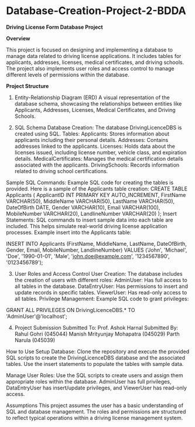 # Database-Creation-Project-2-BDDA
**Driving License Form Database Project**

**Overview**

This project is focused on designing and implementing a database to manage data related to driving license applications. It includes tables for applicants, addresses, licenses, medical certificates, and driving schools. The project also implements user roles and access control to manage different levels of permissions within the database.

**Project Structure**

1. Entity-Relationship Diagram (ERD) A visual representation of the database schema, showcasing the relationships between entities like Applicants, Addresses, Licenses, Medical Certificates, and Driving Schools.

2. SQL Schema Database Creation: The database DrivingLicenceDBS is created using SQL. Tables: Applicants: Stores information about applicants including their personal details. Addresses: Contains addresses linked to the applicants. Licenses: Holds data about the licenses issued, including license number, vehicle class, and expiration details. MedicalCertificates: Manages the medical certification details associated with the applicants. DrivingSchools: Records information related to driving school certifications.

Sample SQL Commands: Example SQL code for creating the tables is provided. Here is a sample of the Applicants table creation: CREATE TABLE Applicants ( ApplicantID INT PRIMARY KEY AUTO_INCREMENT, FirstName VARCHAR(50), MiddleName VARCHAR(50), LastName VARCHAR(50), DateOfBirth DATE, Gender VARCHAR(10), Email VARCHAR(100), MobileNumber VARCHAR(20), LandlineNumber VARCHAR(20) ); Insert Statements: SQL commands to insert sample data into each table are included. This helps simulate real-world driving license application processes. Example insert into the Applicants table:

INSERT INTO Applicants (FirstName, MiddleName, LastName, DateOfBirth, Gender, Email, MobileNumber, LandlineNumber) VALUES ('John', 'Michael', 'Doe', '1990-01-01', 'Male', 'john.doe@example.com', '1234567890', '0123456789');

3. User Roles and Access Control User Creation: The database includes the creation of users with different roles: AdminUser: Has full access to all tables in the database. DataEntryUser: Has permissions to insert and update records in specific tables. ViewerUser: Has read-only access to all tables. Privilege Management: Example SQL code to grant privileges:

GRANT ALL PRIVILEGES ON DrivingLicenceDBS.* TO 'AdminUser'@'localhost';

4. Project Submission Submitted To: Prof. Ashok Harnal Submitted By: Rahul Gohri (045044) Manish Mrityunjay Mohapatra (045029) Parth Narula (045039)

How to Use Setup Database: Clone the repository and execute the provided SQL scripts to create the DrivingLicenceDBS database and the associated tables. Use the insert statements to populate the tables with sample data.

Manage User Roles: Use the SQL scripts to create users and assign them appropriate roles within the database. AdminUser has full privileges, DataEntryUser has insert/update privileges, and ViewerUser has read-only access.

Assumptions This project assumes the user has a basic understanding of SQL and database management. The roles and permissions are structured to reflect typical operations within a driving license management system.
